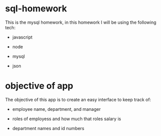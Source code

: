# sql-homework

This is the mysql homework, in this homework I will be using the following tech:

* javascript

* node

* mysql 

* json


# objective of app

The objective of this app is to create an easy interface to keep track of:

* employee name, department, and manager

* roles of employess and how much that roles salary is

* department names and id numbers



